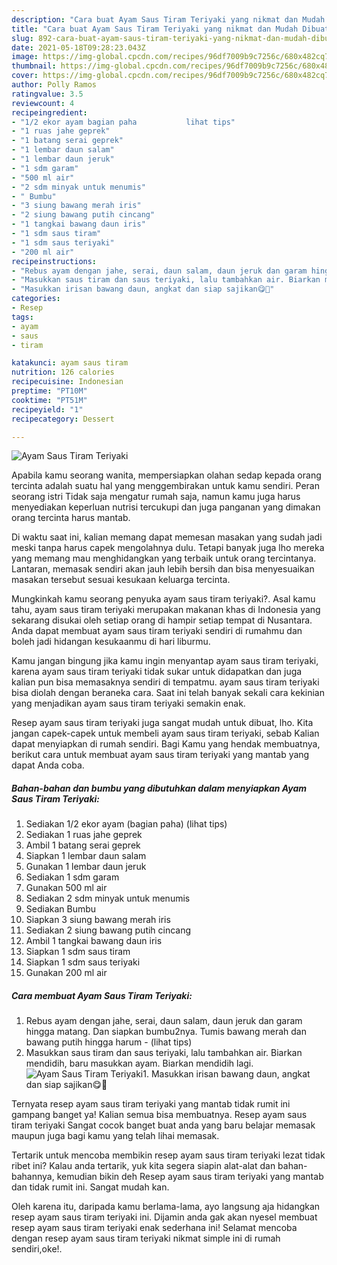 ```yaml
---
description: "Cara buat Ayam Saus Tiram Teriyaki yang nikmat dan Mudah Dibuat"
title: "Cara buat Ayam Saus Tiram Teriyaki yang nikmat dan Mudah Dibuat"
slug: 892-cara-buat-ayam-saus-tiram-teriyaki-yang-nikmat-dan-mudah-dibuat
date: 2021-05-18T09:28:23.043Z
image: https://img-global.cpcdn.com/recipes/96df7009b9c7256c/680x482cq70/ayam-saus-tiram-teriyaki-foto-resep-utama.jpg
thumbnail: https://img-global.cpcdn.com/recipes/96df7009b9c7256c/680x482cq70/ayam-saus-tiram-teriyaki-foto-resep-utama.jpg
cover: https://img-global.cpcdn.com/recipes/96df7009b9c7256c/680x482cq70/ayam-saus-tiram-teriyaki-foto-resep-utama.jpg
author: Polly Ramos
ratingvalue: 3.5
reviewcount: 4
recipeingredient:
- "1/2 ekor ayam bagian paha           lihat tips"
- "1 ruas jahe geprek"
- "1 batang serai geprek"
- "1 lembar daun salam"
- "1 lembar daun jeruk"
- "1 sdm garam"
- "500 ml air"
- "2 sdm minyak untuk menumis"
- " Bumbu"
- "3 siung bawang merah iris"
- "2 siung bawang putih cincang"
- "1 tangkai bawang daun iris"
- "1 sdm saus tiram"
- "1 sdm saus teriyaki"
- "200 ml air"
recipeinstructions:
- "Rebus ayam dengan jahe, serai, daun salam, daun jeruk dan garam hingga matang. Dan siapkan bumbu2nya. Tumis bawang merah dan bawang putih hingga harum           (lihat tips)"
- "Masukkan saus tiram dan saus teriyaki, lalu tambahkan air. Biarkan mendidih, baru masukkan ayam. Biarkan mendidih lagi."
- "Masukkan irisan bawang daun, angkat dan siap sajikan😋🙏"
categories:
- Resep
tags:
- ayam
- saus
- tiram

katakunci: ayam saus tiram 
nutrition: 126 calories
recipecuisine: Indonesian
preptime: "PT10M"
cooktime: "PT51M"
recipeyield: "1"
recipecategory: Dessert

---
```



![Ayam Saus Tiram Teriyaki](https://img-global.cpcdn.com/recipes/96df7009b9c7256c/680x482cq70/ayam-saus-tiram-teriyaki-foto-resep-utama.jpg)

Apabila kamu seorang wanita, mempersiapkan olahan sedap kepada orang tercinta adalah suatu hal yang menggembirakan untuk kamu sendiri. Peran seorang istri Tidak saja mengatur rumah saja, namun kamu juga harus menyediakan keperluan nutrisi tercukupi dan juga panganan yang dimakan orang tercinta harus mantab.

Di waktu  saat ini, kalian memang dapat memesan masakan yang sudah jadi meski tanpa harus capek mengolahnya dulu. Tetapi banyak juga lho mereka yang memang mau menghidangkan yang terbaik untuk orang tercintanya. Lantaran, memasak sendiri akan jauh lebih bersih dan bisa menyesuaikan masakan tersebut sesuai kesukaan keluarga tercinta. 



Mungkinkah kamu seorang penyuka ayam saus tiram teriyaki?. Asal kamu tahu, ayam saus tiram teriyaki merupakan makanan khas di Indonesia yang sekarang disukai oleh setiap orang di hampir setiap tempat di Nusantara. Anda dapat membuat ayam saus tiram teriyaki sendiri di rumahmu dan boleh jadi hidangan kesukaanmu di hari liburmu.

Kamu jangan bingung jika kamu ingin menyantap ayam saus tiram teriyaki, karena ayam saus tiram teriyaki tidak sukar untuk didapatkan dan juga kalian pun bisa memasaknya sendiri di tempatmu. ayam saus tiram teriyaki bisa diolah dengan beraneka cara. Saat ini telah banyak sekali cara kekinian yang menjadikan ayam saus tiram teriyaki semakin enak.

Resep ayam saus tiram teriyaki juga sangat mudah untuk dibuat, lho. Kita jangan capek-capek untuk membeli ayam saus tiram teriyaki, sebab Kalian dapat menyiapkan di rumah sendiri. Bagi Kamu yang hendak membuatnya, berikut cara untuk membuat ayam saus tiram teriyaki yang mantab yang dapat Anda coba.

<!--inarticleads1-->

##### Bahan-bahan dan bumbu yang dibutuhkan dalam menyiapkan Ayam Saus Tiram Teriyaki:

1. Sediakan 1/2 ekor ayam (bagian paha)           (lihat tips)
1. Sediakan 1 ruas jahe geprek
1. Ambil 1 batang serai geprek
1. Siapkan 1 lembar daun salam
1. Gunakan 1 lembar daun jeruk
1. Sediakan 1 sdm garam
1. Gunakan 500 ml air
1. Sediakan 2 sdm minyak untuk menumis
1. Sediakan  Bumbu
1. Siapkan 3 siung bawang merah iris
1. Sediakan 2 siung bawang putih cincang
1. Ambil 1 tangkai bawang daun iris
1. Siapkan 1 sdm saus tiram
1. Siapkan 1 sdm saus teriyaki
1. Gunakan 200 ml air




<!--inarticleads2-->

##### Cara membuat Ayam Saus Tiram Teriyaki:

1. Rebus ayam dengan jahe, serai, daun salam, daun jeruk dan garam hingga matang. Dan siapkan bumbu2nya. Tumis bawang merah dan bawang putih hingga harum -           (lihat tips)
1. Masukkan saus tiram dan saus teriyaki, lalu tambahkan air. Biarkan mendidih, baru masukkan ayam. Biarkan mendidih lagi.
<img src="//assets-global.cpcdn.com/assets/icons/button_play-2c75c40dde080a61004c1f40b05d8f140eaff45d7e9e6481dc71c63d2e7c4909.png" alt="Ayam Saus Tiram Teriyaki">1. Masukkan irisan bawang daun, angkat dan siap sajikan😋🙏




Ternyata resep ayam saus tiram teriyaki yang mantab tidak rumit ini gampang banget ya! Kalian semua bisa membuatnya. Resep ayam saus tiram teriyaki Sangat cocok banget buat anda yang baru belajar memasak maupun juga bagi kamu yang telah lihai memasak.

Tertarik untuk mencoba membikin resep ayam saus tiram teriyaki lezat tidak ribet ini? Kalau anda tertarik, yuk kita segera siapin alat-alat dan bahan-bahannya, kemudian bikin deh Resep ayam saus tiram teriyaki yang mantab dan tidak rumit ini. Sangat mudah kan. 

Oleh karena itu, daripada kamu berlama-lama, ayo langsung aja hidangkan resep ayam saus tiram teriyaki ini. Dijamin anda gak akan nyesel membuat resep ayam saus tiram teriyaki enak sederhana ini! Selamat mencoba dengan resep ayam saus tiram teriyaki nikmat simple ini di rumah sendiri,oke!.

